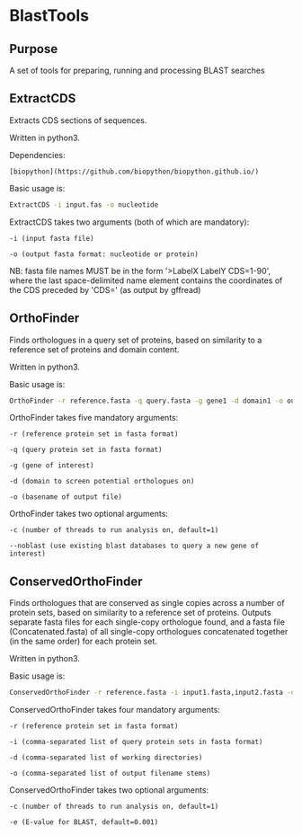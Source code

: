 # BlastTools
## Purpose
A set of tools for preparing, running and processing BLAST searches 
## ExtractCDS
Extracts CDS sections of sequences.

Written in python3.  

Dependencies:

	[biopython](https://github.com/biopython/biopython.github.io/)

Basic usage is:
```bash
ExtractCDS -i input.fas -o nucleotide
```
ExtractCDS takes two arguments (both of which are mandatory):

	-i (input fasta file)

	-o (output fasta format: nucleotide or protein)

NB: fasta file names MUST be in the form '>LabelX LabelY CDS=1-90', where the last space-delimited name element contains the coordinates of the CDS preceded by 'CDS=' (as output by gffread)
## OrthoFinder
Finds orthologues in a query set of proteins, based on similarity to a reference set of proteins and domain content.

Written in python3.

Basic usage is:
```bash
OrthoFinder -r reference.fasta -q query.fasta -g gene1 -d domain1 -o outputname
```
OrthoFinder takes five mandatory arguments:

	-r (reference protein set in fasta format)

	-q (query protein set in fasta format)

	-g (gene of interest)

	-d (domain to screen potential orthologues on)

	-o (basename of output file)

OrthoFinder takes two optional arguments:

	-c (number of threads to run analysis on, default=1)

	--noblast (use existing blast databases to query a new gene of interest)

## ConservedOrthoFinder
Finds orthologues that are conserved as single copies across a number of protein sets, based on similarity to a reference set of proteins. Outputs separate fasta files for each single-copy orthologue found, and a fasta file (Concatenated.fasta) of all single-copy orthologues concatenated together (in the same order) for each protein set.

Written in python3.

Basic usage is:
```bash
ConservedOrthoFinder -r reference.fasta -i input1.fasta,input2.fasta -d directory1,directory2 -o output1,output2
```
ConservedOrthoFinder takes four mandatory arguments:

	-r (reference protein set in fasta format)

	-i (comma-separated list of query protein sets in fasta format)

	-d (comma-separated list of working directories)

	-o (comma-separated list of output filename stems)

ConservedOrthoFinder takes two optional arguments:

	-c (number of threads to run analysis on, default=1)

	-e (E-value for BLAST, default=0.001)

